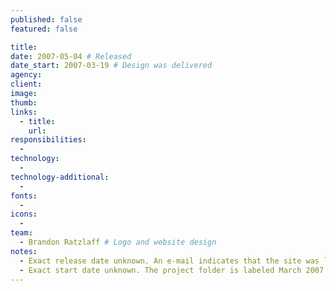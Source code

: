 ```yaml
---
published: false
featured: false

title:
date: 2007-05-04 # Released
date_start: 2007-03-19 # Design was delivered
agency:
client:
image:
thumb:
links:
  - title:
    url:
responsibilities:
  -
technology:
  -
technology-additional:
  -
fonts:
  -
icons:
  -
team:
  - Brandon Ratzlaff # Logo and website design
notes:
  - Exact release date unknown. An e-mail indicates that the site was launched May 4, 2007.
  - Exact start date unknown. The project folder is labeled March 2007. The design file was e-mailed March 13, 2007.
---
```

